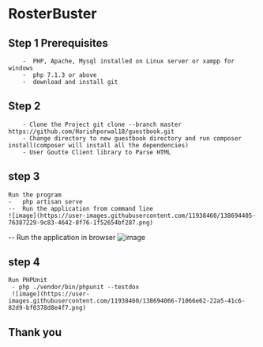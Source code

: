 # RosterBuster 
## Step 1 Prerequisites   
		-  PHP, Apache, Mysql installed on Linux server or xampp for windows   
		-  php 7.1.3 or above   
		-  download and install git  
        
## Step 2   
		- Clone the Project git clone --branch master https://github.com/Harishporwal18/guestbook.git   
		- Change directory to new guestbook directory and run composer install(composer will install all the dependencies)   
		- User Goutte Client library to Parse HTML
                
 ## step 3
	Run the program
	-   php artisan serve 
    --  Run the application from command line
    ![image](https://user-images.githubusercontent.com/11938460/138694405-76387229-9c83-4642-8f76-1f52654bf287.png)
   -- Run the application in browser
   ![image](https://user-images.githubusercontent.com/11938460/138693235-b40b1144-12fd-4aa1-b283-46ff9cdace00.png)

    
## step 4
	Run PHPUnit
	 - php ./vendor/bin/phpunit --testdox
     ![image](https://user-images.githubusercontent.com/11938460/138694066-71066e62-22a5-41c6-82d9-bf0378d8e4f7.png)
     
## Thank you
